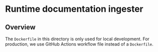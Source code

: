 # Runtime documentation ingester

## Overview

The `Dockerfile` in this directory is only used for local development. 
For production, we use GitHub Actions workflow file instead of a `Dockerfile`.

